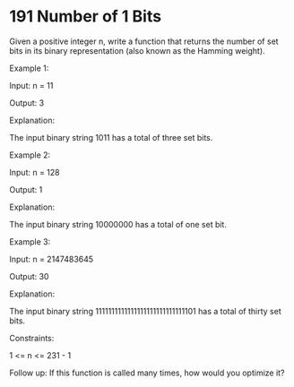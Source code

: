 # 191 Number of 1 Bits

Given a positive integer n, write a function that returns the number of set bits in its binary representation (also known as the Hamming weight).

Example 1:

Input: n = 11

Output: 3

Explanation:

The input binary string 1011 has a total of three set bits.

Example 2:

Input: n = 128

Output: 1

Explanation:

The input binary string 10000000 has a total of one set bit.

Example 3:

Input: n = 2147483645

Output: 30

Explanation:

The input binary string 1111111111111111111111111111101 has a total of thirty set bits.

Constraints:

1 <= n <= 231 - 1
 
Follow up: If this function is called many times, how would you optimize it?